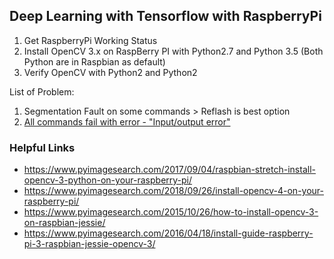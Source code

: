 ## Deep Learning with Tensorflow with RaspberryPi ##

 
1. Get RaspberryPi Working Status
2. Install OpenCV 3.x on RaspBerry PI with Python2.7 and Python 3.5 (Both Python are in Raspbian as default)
3. Verify OpenCV with Python2 and Python2  
 
 List of Problem:
 
 1. Segmentation Fault on some commands > Reflash is best option
 2. [All commands fail with error - "Input/output error"](https://github.com/Avkash/mldl/blob/master/rasp/raspbian-error-nospace.md)
 
 
 
  

### Helpful Links ###

 - https://www.pyimagesearch.com/2017/09/04/raspbian-stretch-install-opencv-3-python-on-your-raspberry-pi/
 - https://www.pyimagesearch.com/2018/09/26/install-opencv-4-on-your-raspberry-pi/
 - https://www.pyimagesearch.com/2015/10/26/how-to-install-opencv-3-on-raspbian-jessie/
 - https://www.pyimagesearch.com/2016/04/18/install-guide-raspberry-pi-3-raspbian-jessie-opencv-3/
 
